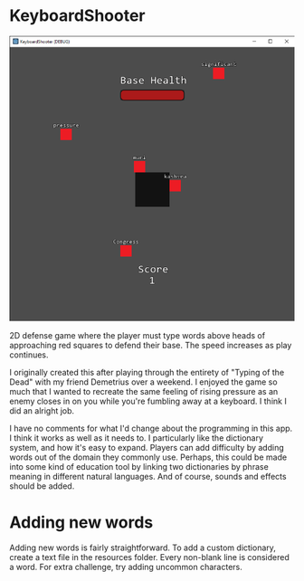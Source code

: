# KeyboardShooter

![ss](https://github.com/bradley-mcfadden/KeyboardShooter/blob/master/kbs2.png)

2D defense game where the player must type words above heads of approaching red squares
to defend their base. The speed increases as play continues.

I originally created this after playing through the entirety of "Typing of the Dead" with 
my friend Demetrius over a weekend. I enjoyed the game so much that I wanted to recreate 
the same feeling of rising pressure as an enemy closes in on you while you're fumbling away
at a keyboard. I think I did an alright job. 

I have no comments for what I'd change about the programming in this app. I think it works
as well as it needs to. I particularly like the dictionary system, and how it's easy to expand.
Players can add difficulty by adding words out of the domain they commonly use. Perhaps, this
could be made into some kind of education tool by linking two dictionaries by phrase meaning
in different natural languages. And of course, sounds and effects should be added.

# Adding new words
Adding new words is fairly straightforward. To add a custom dictionary, create a text file
in the resources folder. Every non-blank line is considered a word. For extra challenge,
try adding uncommon characters.
